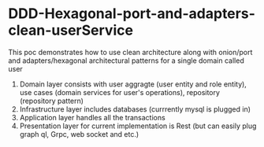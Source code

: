 # DDD-Hexagonal-port-and-adapters-clean-userService

This poc demonstrates how to use clean architecture along with onion/port and adapters/hexagonal architectural patterns for a single domain called user

1. Domain layer consists with user aggragte (user entity and role entity), use cases (domain services for user's operations), repository (repository pattern)
2. Infrastructure layer includes databases (currrently mysql is plugged in)
3. Application layer handles all the transactions
4. Presentation layer for current implementation is Rest (but can easily plug graph ql, Grpc, web socket and etc.)

